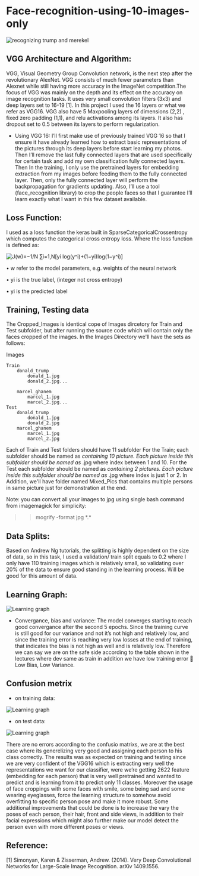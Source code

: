 # Face-recognition-using-10-images-only

![recognizing trump and merekel](/images/ex.png)

## VGG Architecture and Algorithm:
VGG, Visual Geometry Group Convolution network, is the next step after the revolutionary AlexNet. VGG consists of much fewer parameters than Alexnet while still having more accuracy in the ImageNet competition.The focus of VGG was mainly on the depth and its effect on the accuracy on image recognition tasks. It uses very small convolution filters (3x3) and deep layers set to 16-19  [1]. In this project I used the 16 layers or what we refer as VGG16. VGG also have 5 Maxpooling layers of dimensions (2,2) , fixed zero padding (1,1), and relu activations among its layers. It also has dropout set to 0.5 between its layers to perform regularization.
- Using VGG 16:
I’ll first make use of previously trained VGG 16 so that I ensure it have already learned how to extract basic representations of the pictures through its deep layers before start learning my photos. Then I’ll remove the last fully connected layers that are used specifically for certain task and add my own classification fully connected layers. Then In the training, I only use the pretrained layers for embedding extraction from my images before feeding them to the fully connected layer. Then, only the fully connected layer will perform the backpropagation for gradients updating.
Also, I’ll use a tool (face_recognition library) to crop the people faces so that I guarantee I’ll learn exactly what I want in this few dataset available.
## Loss Function:
I used as a loss function the keras built in SparseCategoricalCrossentropy which computes the categorical cross entropy loss. Where the loss function is defined as:

 ![J(w)=−1/N ∑i=1,N[yi log(y^i)+(1−yi)log(1−y^i)]](/images/eq.jpg)

•	w refer to the model parameters, e.g. weights of the neural network

•	yi is the true label, (integer not cross entropy)

•	yi is the predicted label

## Training, Testing data
The Cropped_Images is identical cope of Images dircetory for Train and Test subfolder, but after running the source code which will contain only the faces cropped of the images.
In the Images Directory we'll have the sets as follows:

Images

	Train
		donald_trump
			donald_1.jpg
			donald_2.jpg...

		marcel_ghanem
			marcel_1.jpg
			marcel_2.jpg...
	Test
		donald_trump
			donald_1.jpg
			donald_2.jpg
		marcel_ghanem
			marcel_1.jpg
			marcel_2.jpg

Each of Train and Test folders should have 11 subfolder
For the Train; each subfolder should be named as <firstname>_<lastname> containing 10 picture. Each picture inside this subfolder should be named as <firstname>_<index>.jpg where index between 1 and 10.
For the Test each subfolder should be named as <firstname>_<lastname> containing 2 pictures. Each picture inside this subfolder should be named as <firstname>_<index>.jpg where index is just 1 or 2.
In Addition, we'll have folder named Mixed_Pics that contains multiple persons in same picture just for demonstration at the end.

Note: you can convert all your images to jpg using single bash command from imagemagick for simplicity:
>> mogrify -format jpg \*.*

## Data Splits:
Based on Andrew Ng tutorials, the splitting is highly dependent on the size of data, so in this task, I used a validation/ train split equals to 0.2 where I only have 110 training images which is relatively small, so validating over 20% of the data to ensure good standing in the learning process. Will be good for this amount of data.

## Learning Graph:
 ![Learning graph](/images/graph.png)
- Convergance, bias and variance:
The model converges starting to reach good convergance after the second 5 epochs. Since the training curve is still good for our variance and not it’s not high and relatively low, and since the training error is reaching very low losses at the end of training, that indicates the bias is not high as well and is relatively low. Therefore we can say we are on the safe side according to the table shown in the lectures where dev same as train in addition we have low training error  Low Bias, Low Variance.


## Confusion metrix
- on training data:
 
![Learning graph](/images/matrix1.png)
 
- on test data:

![Learning graph](/images/matrix2.png)

There are no errors according to the confusio matrixs, we are at the best case where its generelizing very good and assigning each person to his class correctly. The results was as expected on training and testing since we are very confident of the VGG16 which is extracting very well the representations we want for our classifier, were we’re getting 2622 feature (embedding for each person) that is very well pretrained and wanted to predict and is learning from it to predict only 11 classes. Moreover the usage of face croppings with some faces with smile, some being sad and some wearing eyeglasses, force the learning structure to somehow avoid overfitting to specific person pose and make it more robust.
Some additional improvements that could be done is to increase the vary the poses of each person, their hair, front and side views, in addition to their facial expressions which might also further make our model detect the person even with more different poses or views.

## Reference:
[1] Simonyan, Karen & Zisserman, Andrew. (2014). Very Deep Convolutional Networks for Large-Scale Image Recognition. arXiv 1409.1556.
